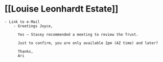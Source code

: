 # [[Louise Leonhardt Estate]]
	- Link to e-Mail
		- Greetings Joyce,
		  
		  Yes – Stacey recommended a meeting to review the Trust.
		  
		  Just to confirm, you are only available 2pm (AZ time) and later?
		  
		  Thanks,
		  Ari
